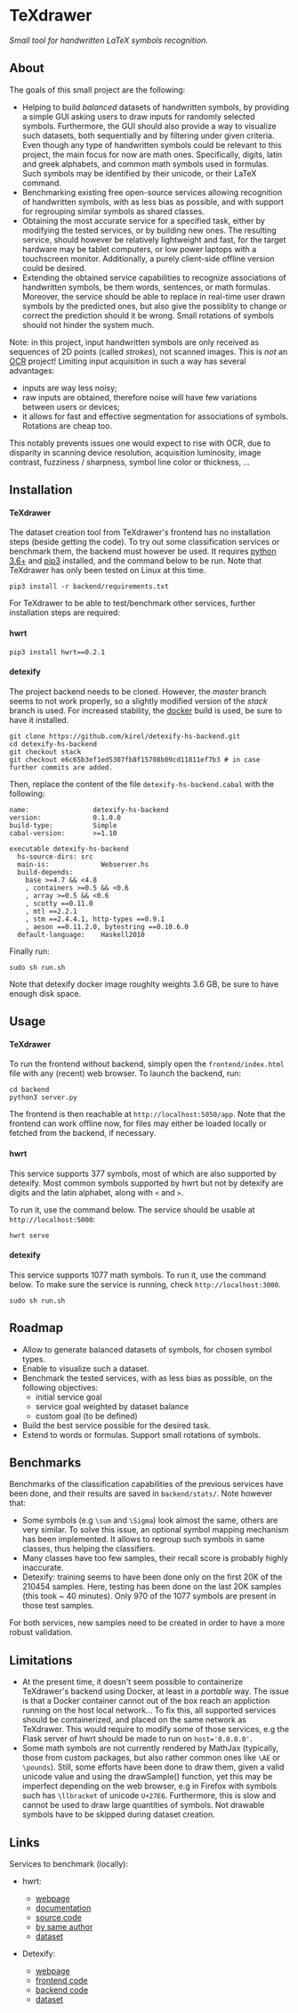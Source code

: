 # TeXdrawer

*Small tool for handwritten LaTeX symbols recognition.*

## About

The goals of this small project are the following:
- Helping to build *balanced* datasets of handwritten symbols, by providing a simple GUI asking users to draw inputs for randomly selected symbols. Furthermore, the GUI should also provide a way to visualize such datasets, both sequentially and by filtering under given criteria. Even though any type of handwritten symbols could be relevant to this project, the main focus for now are math ones. Specifically, digits, latin and greek alphabets, and common math symbols used in formulas. Such symbols may be identified by their unicode, or their LaTeX command.
- Benchmarking existing free open-source services allowing recognition of handwritten symbols, with as less bias as possible, and with support for regrouping similar symbols as shared classes.
- Obtaining the most accurate service for a specified task, either by modifying the tested services, or by building new ones. The resulting service, should however be relatively lightweight and fast, for the target hardware may be tablet computers, or low power laptops with a touchscreen monitor. Additionally, a purely client-side offline version could be desired.
- Extending the obtained service capabilities to recognize associations of handwritten symbols, be them words, sentences, or math formulas. Moreover, the service should be able to replace in real-time user drawn symbols by the predicted ones, but also give the possiblity to change or correct the prediction should it be wrong. Small rotations of symbols should not hinder the system much.

Note: in this project, input handwritten symbols are only received as sequences of 2D points (called *strokes*), not scanned images. This is *not* an [OCR](https://en.wikipedia.org/wiki/Optical_character_recognition) project! Limiting input acquisition in such a way has several advantages:
- inputs are way less noisy;
- raw inputs are obtained, therefore noise will have few variations between users or devices;
- it allows for fast and effective segmentation for associations of symbols. Rotations are cheap too.

This notably prevents issues one would expect to rise with OCR, due to disparity in scanning device resolution, acquisition luminosity, image contrast, fuzziness / sharpness, symbol line color or thickness, ...


## Installation

#### TeXdrawer

The dataset creation tool from TeXdrawer's frontend has no installation steps (beside getting the code). To try out some classification services or benchmark them, the backend must however be used. It requires [python 3.6+](https://www.python.org/downloads/) and [pip3](https://pypi.org/project/pip/) installed, and the command below to be run. Note that TeXdrawer has only been tested on Linux at this time.

```
pip3 install -r backend/requirements.txt
```

For TeXdrawer to be able to test/benchmark other services, further installation steps are required:

#### hwrt

```
pip3 install hwrt==0.2.1
```

#### detexify

The project backend needs to be cloned. However, the *master* branch seems to not work properly, so a slightly modified version of the *stack* branch is used. For increased stability, the [docker](https://docs.docker.com/engine/install) build is used, be sure to have it installed.

```
git clone https://github.com/kirel/detexify-hs-backend.git
cd detexify-hs-backend
git checkout stack
git checkout e6c65b3ef1ed5307fb8f15708b09cd11811ef7b3 # in case further commits are added.
```

Then, replace the content of the file ``` detexify-hs-backend.cabal ``` with the following:

```
name:                detexify-hs-backend
version:             0.1.0.0
build-type:          Simple
cabal-version:       >=1.10

executable detexify-hs-backend
  hs-source-dirs: src
  main-is:             Webserver.hs
  build-depends:
    base >=4.7 && <4.8
    , containers >=0.5 && <0.6
    , array >=0.5 && <0.6
    , scotty ==0.11.0
    , mtl ==2.2.1
    , stm ==2.4.4.1, http-types ==0.9.1
    , aeson ==0.11.2.0, bytestring ==0.10.6.0
  default-language:    Haskell2010
```

Finally run:

```
sudo sh run.sh
```

Note that detexify docker image roughlty weights 3.6 GB, be sure to have enough disk space.


## Usage

#### TeXdrawer

To run the frontend without backend, simply open the ``` frontend/index.html ``` file with any (recent) web browser. To launch the backend, run:

```
cd backend
python3 server.py
```

The frontend is then reachable at ``` http://localhost:5050/app ```. Note that the frontend can work offline now, for files may either be loaded locally or fetched from the backend, if necessary.


#### hwrt

This service supports 377 symbols, most of which are also supported by detexify. Most common symbols supported by hwrt but not by detexify are digits and the latin alphabet, along with ``` < ``` and ``` > ```.

To run it, use the command below. The service should be usable at ``` http://localhost:5000 ```:

```
hwrt serve
```


#### detexify

This service supports 1077 math symbols. To run it, use the command below. To make sure the service is running, check ``` http://localhost:3000 ```.

```
sudo sh run.sh
```


## Roadmap

- Allow to generate balanced datasets of symbols, for chosen symbol types.
- Enable to visualize such a dataset.
- Benchmark the tested services, with as less bias as possible, on the following objectives:
  - initial service goal
  - service goal weighted by dataset balance
  - custom goal (to be defined)
- Build the best service possible for the desired task.
- Extend to words or formulas. Support small rotations of symbols.


## Benchmarks

Benchmarks of the classification capabilities of the previous services have been done, and their results are saved in ``` backend/stats/ ```. Note however that:
- Some symbols (e.g ``` \sum ``` and ``` \Sigma ```) look almost the same, others are very similar. To solve this issue, an optional symbol mapping mechanism has been implemented. It allows to regroup such symbols in same classes, thus helping the classifiers.
- Many classes have too few samples, their recall score is probably highly inaccurate.
- Detexify: training seems to have been done only on the first 20K of the 210454 samples. Here, testing has been done on the last 20K samples (this took ~ 40 minutes). Only 970 of the 1077 symbols are present in those test samples.

For both services, new samples need to be created in order to have a more robust validation.


## Limitations

- At the present time, it doesn't seem possible to containerize TeXdrawer's backend using Docker, at least in a *portable* way. The issue is that a Docker container cannot out of the box reach an appliction running on the host local network... To fix this, all supported services should be containerized, and placed on the same network as TeXdrawer. This would require to modify some of those services, e.g the Flask server of hwrt should be made to run on ``` host='0.0.0.0' ```.
- Some math symbols are not currently rendered by MathJax (typically, those from custom packages, but also rather common ones like ``` \AE ``` or ``` \pounds ```). Still, some efforts have been done to draw them, given a valid unicode value and using the drawSample() function, yet this may be imperfect depending on the web browser, e.g in Firefox with symbols such has ``` \llbracket ``` of unicode ``` U+27E6 ```. Furthermore, this is slow and cannot be used to draw large quantities of symbols. Not drawable symbols have to be skipped during dataset creation.


## Links

Services to benchmark (locally):

- hwrt:
  - [webpage](http://write-math.com/)
  - [documentation](https://pythonhosted.org/hwrt)
  - [source code](https://github.com/MartinThoma/hwrt)
  - [by same author](https://github.com/MartinThoma/write-math)
  - [dataset](http://www.martin-thoma.de/write-math/data)

- Detexify:
  - [webpage](http://detexify.kirelabs.org/classify.html)
  - [frontend code](https://github.com/kirel/detexify)
  - [backend code](https://github.com/kirel/detexify-hs-backend)
  - [dataset](https://github.com/kirel/detexify-data)
